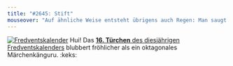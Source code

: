 ```yaml
---
title: "#2645: Stift"
mouseover: "Auf ähnliche Weise entsteht übrigens auch Regen: Man saugt an bestimmten Stellen in der Luft einfach die Trockenheit ab."
---
```


<a href="http://www.fonflatter.de/der-fetzige-fredventskalender-2012" title="Der fetzige Fredventskalender"><img src="http://www.fonflatter.de/adv12/fredventskalender_banner.png" alt="Fredventskalender" /></a>
Hui! Das <a href="http://www.fonflatter.de/2012/12/16/das-16-turchen-2/"><strong>16. Türchen</strong> des diesjährigen Fredventskalenders</a> blubbert fröhlicher als ein oktagonales Märchenkänguru.
:keks:

